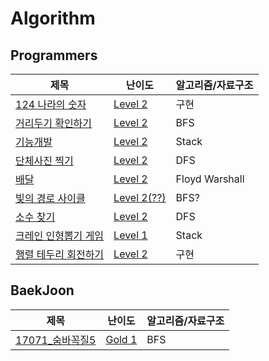 # Algorithm

## Programmers
|제목|난이도|알고리즘/자료구조|
|------|---|---|
|[124 나라의 숫자](https://github.com/ToasT1ng/Algorithm/blob/main/programmers/124%20%EB%82%98%EB%9D%BC%EC%9D%98%20%EC%88%AB%EC%9E%90.java)|[Level 2](https://programmers.co.kr/learn/courses/30/lessons/12899)|구현|
|[거리두기 확인하기](https://github.com/ToasT1ng/Algorithm/blob/main/programmers/%EA%B1%B0%EB%A6%AC%EB%91%90%EA%B8%B0%20%ED%99%95%EC%9D%B8%ED%95%98%EA%B8%B0(bfs).java)|[Level 2](https://programmers.co.kr/learn/courses/30/lessons/81302)|BFS|
|[기능개발](https://github.com/ToasT1ng/Algorithm/blob/main/programmers/%EA%B8%B0%EB%8A%A5%EA%B0%9C%EB%B0%9C.java)|[Level 2](https://programmers.co.kr/learn/courses/30/lessons/42586)|Stack|
|[단체사진 찍기](https://github.com/ToasT1ng/Algorithm/blob/main/programmers/%EB%8B%A8%EC%B2%B4%EC%82%AC%EC%A7%84%20%EC%B0%8D%EA%B8%B0.java)|[Level 2](https://programmers.co.kr/learn/courses/30/lessons/1835)|DFS|
|[배달](https://github.com/ToasT1ng/Algorithm/blob/main/programmers/%EB%B0%B0%EB%8B%AC.java)|[Level 2](https://programmers.co.kr/learn/courses/30/lessons/12978)|Floyd Warshall|
|[빛의 경로 사이클](https://github.com/ToasT1ng/Algorithm/blob/main/programmers/%EB%B9%9B%EC%9D%98%20%EA%B2%BD%EB%A1%9C%20%EC%82%AC%EC%9D%B4%ED%81%B4(*).java)|[Level 2(??)](https://programmers.co.kr/learn/courses/30/lessons/86052)|BFS?|
|[소수 찾기](https://github.com/ToasT1ng/Algorithm/blob/main/programmers/%EC%86%8C%EC%88%98%20%EC%B0%BE%EA%B8%B0.java)|[Level 2](https://programmers.co.kr/learn/courses/30/lessons/42839)|DFS|
|[크레인 인형뽑기 게임](https://github.com/ToasT1ng/Algorithm/blob/main/programmers/%ED%81%AC%EB%A0%88%EC%9D%B8%20%EC%9D%B8%ED%98%95%EB%BD%91%EA%B8%B0%20%EA%B2%8C%EC%9E%84.java)|[Level 1](https://programmers.co.kr/learn/courses/30/lessons/64061)|Stack|
|[행렬 테두리 회전하기](https://github.com/ToasT1ng/Algorithm/blob/main/programmers/%ED%96%89%EB%A0%AC%20%ED%85%8C%EB%91%90%EB%A6%AC%20%ED%9A%8C%EC%A0%84%ED%95%98%EA%B8%B0.java)|[Level 2](https://programmers.co.kr/learn/courses/30/lessons/77485)|구현|


## BaekJoon
|제목|난이도|알고리즘/자료구조|
|------|---|---|
|[17071_숨바꼭질5](https://github.com/ToasT1ng/Algorithm/blob/main/baekjoon/17071_%EC%88%A8%EB%B0%94%EA%BC%AD%EC%A7%885.java)|[Gold 1](https://www.acmicpc.net/problem/17071)|BFS|
